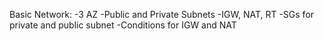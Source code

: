 Basic Network:
-3 AZ
-Public and Private Subnets
-IGW, NAT, RT
-SGs for private and public subnet
-Conditions for IGW and NAT

